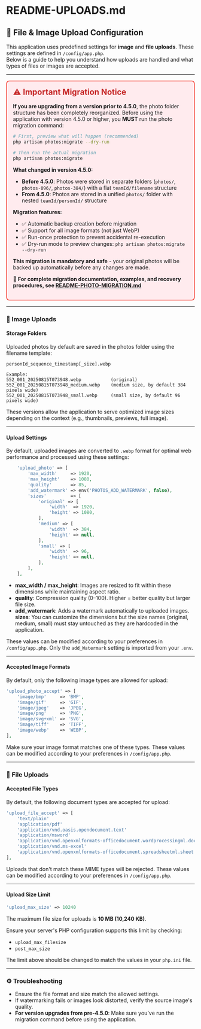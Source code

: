 # README-UPLOADS.md

## 📁 File & Image Upload Configuration

This application uses predefined settings for **image** and **file uploads**. These settings are defined in `/config/app.php`.<br/>
Below is a guide to help you understand how uploads are handled and what types of files or images are accepted.

---

<div style="background-color: #ffebee; border: 2px solid #f44336; border-radius: 8px; padding: 16px; margin: 16px 0;">
<h2 style="color: #c62828; margin-top: 0;">⚠️ Important Migration Notice</h2>

**If you are upgrading from a version prior to 4.5.0**, the photo folder structure has been completely reorganized. Before using the application with version 4.5.0 or higher, you **MUST** run the photo migration command:

```bash
# First, preview what will happen (recommended)
php artisan photos:migrate --dry-run

# Then run the actual migration
php artisan photos:migrate
```

**What changed in version 4.5.0:**

-   **Before 4.5.0**: Photos were stored in separate folders (`photos/`, `photos-096/`, `photos-384/`) with a flat `teamId/filename` structure
-   **From 4.5.0**: Photos are stored in a unified `photos/` folder with nested `teamId/personId/` structure

**Migration features:**

-   ✅ Automatic backup creation before migration
-   ✅ Support for all image formats (not just WebP)
-   ✅ Run-once protection to prevent accidental re-execution
-   ✅ Dry-run mode to preview changes: `php artisan photos:migrate --dry-run`

**This migration is mandatory and safe** - your original photos will be backed up automatically before any changes are made.

📖 **For complete migration documentation, examples, and recovery procedures, see [README-PHOTO-MIGRATION.md](README-PHOTO-MIGRATION.md)**

</div>

---

### 📸 Image Uploads

#### Storage Folders

Uploaded photos by default are saved in the photos folder using the filename template:

`personId_sequence_timestamp[_size].webp`

    Example:
    552_001_20250815T073948.webp           (original)
    552_001_20250815T073948_medium.webp    (medium size, by default 384 pixels wide)
    552_001_20250815T073948_small.webp     (small size, by default 96 pixels wide)

These versions allow the application to serve optimized image sizes depending on the context (e.g., thumbnails, previews, full image).

---

#### Upload Settings

By default, uploaded images are converted to `.webp` format for optimal web performance and processed using these settings:

```php
    'upload_photo' => [
        'max_width'     => 1920,
        'max_height'    => 1080,
        'quality'       => 85,
        'add_watermark' => env('PHOTOS_ADD_WATERMARK', false),
        'sizes'         => [
            'original' => [
                'width'  => 1920,
                'height' => 1080,
            ],
            'medium' => [
                'width'  => 384,
                'height' => null,
            ],
            'small' => [
                'width'  => 96,
                'height' => null,
            ],
        ],
    ],
```

-   **max_width / max_height**: Images are resized to fit within these dimensions while maintaining aspect ratio.
-   **quality**: Compression quality (0–100). Higher = better quality but larger file size.
-   **add_watermark**: Adds a watermark automatically to uploaded images.
    **sizes**: You can customize the dimensions but the size names (original, medium, small) must stay untouched as they are hardcoded in the application.

These values can be modified according to your preferences in `/config/app.php`.
Only the `add_Watermark` setting is imported from your `.env`.

---

#### Accepted Image Formats

By default, only the following image types are allowed for upload:

```php
'upload_photo_accept' => [
    'image/bmp'     => 'BMP',
    'image/gif'     => 'GIF',
    'image/jpeg'    => 'JPEG',
    'image/png'     => 'PNG',
    'image/svg+xml' => 'SVG',
    'image/tiff'    => 'TIFF',
    'image/webp'    => 'WEBP',
],
```

Make sure your image format matches one of these types.
These values can be modified according to your preferences in `/config/app.php`.

---

### 📄 File Uploads

#### Accepted File Types

By default, the following document types are accepted for upload:

```php
'upload_file_accept' => [
    'text/plain'                                                              => 'TXT',
    'application/pdf'                                                         => 'PDF',
    'application/vnd.oasis.opendocument.text'                                 => 'ODT',
    'application/msword'                                                      => 'DOC',
    'application/vnd.openxmlformats-officedocument.wordprocessingml.document' => 'DOCX',
    'application/vnd.ms-excel'                                                => 'XLS',
    'application/vnd.openxmlformats-officedocument.spreadsheetml.sheet'       => 'XLSX',
],
```

Uploads that don't match these MIME types will be rejected.
These values can be modified according to your preferences in `/config/app.php`.

---

#### Upload Size Limit

```php
'upload_max_size' => 10240
```

The maximum file size for uploads is **10 MB (10,240 KB)**.

Ensure your server's PHP configuration supports this limit by checking:

-   `upload_max_filesize`
-   `post_max_size`

The limit above should be changed to match the values in your `php.ini` file.

---

### ⚙️ Troubleshooting

-   Ensure the file format and size match the allowed settings.
-   If watermarking fails or images look distorted, verify the source image's quality.
-   **For version upgrades from pre-4.5.0**: Make sure you've run the migration command before using the application.
